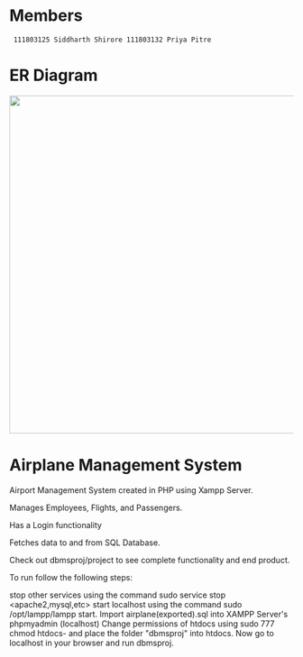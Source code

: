 # Members

` 111803125 Siddharth Shirore
  111803132 Priya Pitre`
  
# ER Diagram

<div align="center">
    <img width="600" heigth="600" src="https://imgur.com/gbWS9eP.jpg">
</div>

# Airplane Management System

Airport Management System created in PHP using Xampp Server.

Manages Employees, Flights, and Passengers.

Has a Login functionality

Fetches data to and from SQL Database.

Check out dbmsproj/project to see complete functionality and end product.

To run follow the following steps:

stop other services using the command sudo service stop <apache2,mysql,etc>
start localhost using the command sudo /opt/lampp/lampp start.
Import airplane(exported).sql into XAMPP Server's phpmyadmin (localhost)
Change permissions of htdocs using sudo 777 chmod htdocs- and place the folder "dbmsproj" into htdocs.
Now go to localhost in your browser and run dbmsproj.
